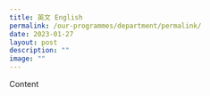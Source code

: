 ```yaml
---
title: 英文 English
permalink: /our-programmes/department/permalink/
date: 2023-01-27
layout: post
description: ""
image: ""
---
```

Content